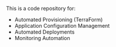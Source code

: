 This is a code repository for:
 - Automated Provisioning (TerraForm)
 - Application Configuration Management
 - Automated Deployments
 - Monitoring Automation